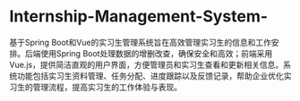 # Internship-Management-System-
基于Spring Boot和Vue的实习生管理系统旨在高效管理实习生的信息和工作安排。后端使用Spring Boot处理数据的增删改查，确保安全和高效；前端采用Vue.js，提供简洁直观的用户界面，方便管理员和实习生查看和更新相关信息。系统功能包括实习生资料管理、任务分配、进度跟踪以及反馈记录，帮助企业优化实习生的管理流程，提高实习生的工作体验与表现。
